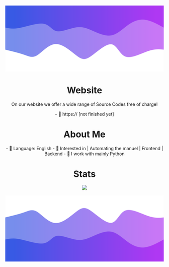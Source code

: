 
<!-- <p align="center"> <img src="c"  /> </p> -->

![Header](./header.png)

<h1 align="center">Website</h1>
<p align="center">
On our website we offer a wide range of Source Codes free of charge!
</p>
<p align="center">
- 👋 https:// [not finished yet]
</p>

<h1 align="center">About Me</h1>
<p align="center">
- 🌱 Language: English
- 👀 Interested in | Automating the manuel | Frontend | Backend
- 🌱 I work with mainly Python 
</p>


<h1 align="center">Stats</h1>
<a href="https://github.com/Aimdayy"></a>
<p align="center">
  <img src="https://github-readme-stats.vercel.app/api?username=Aimdayy&theme=midnight-purple&show_icons=true" />
</p>

<!-- ![Anurag's GitHub stats](https://github-readme-stats.vercel.app/api?username=Aimdayy&theme=midnight-purple&show_icons=true)
 -->


![Footer](./footer.png)
